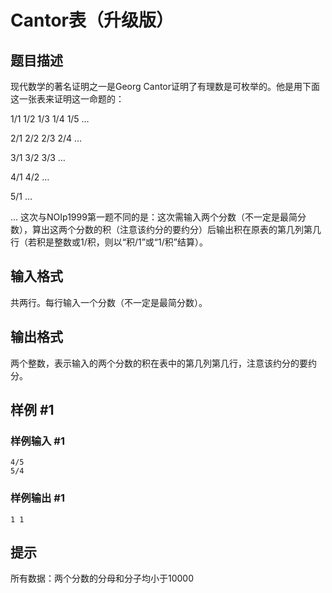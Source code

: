 # Cantor表（升级版）

## 题目描述

现代数学的著名证明之一是Georg Cantor证明了有理数是可枚举的。他是用下面这一张表来证明这一命题的：

1/1  1/2  1/3  1/4  1/5 …

2/1  2/2  2/3  2/4  …

3/1  3/2  3/3  …

4/1  4/2  …

5/1  …

…
这次与NOIp1999第一题不同的是：这次需输入两个分数（不一定是最简分数），算出这两个分数的积（注意该约分的要约分）后输出积在原表的第几列第几行（若积是整数或1/积，则以“积/1”或“1/积”结算）。


## 输入格式

共两行。每行输入一个分数（不一定是最简分数）。


## 输出格式

两个整数，表示输入的两个分数的积在表中的第几列第几行，注意该约分的要约分。


## 样例 #1

### 样例输入 #1
```
4/5
5/4
```

### 样例输出 #1

```
1 1
```

## 提示

所有数据：两个分数的分母和分子均小于10000

